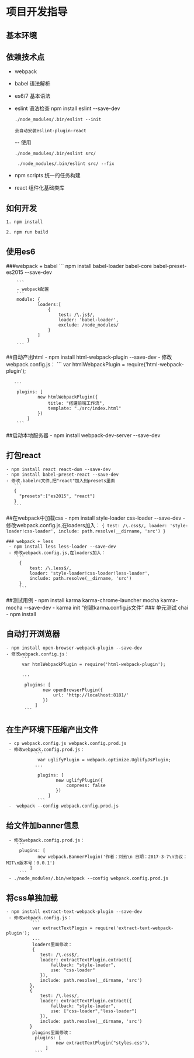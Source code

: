 # 项目开发指导

## 基本环境

## 依赖技术点
- webpack
- babel 语法解析
- es6/7 基本语法
- eslint 语法检查  npm install eslint --save-dev
    ```
    ./node_modules/.bin/eslint --init
    
    会自动安装eslint-plugin-react
    
    ```
    -- 使用
    ```
    ./node_modules/.bin/eslint src/
    
     ./node_modules/.bin/eslint src/ --fix

     ```

- npm scripts 统一的任务构建
- react 组件化基础类库 



## 如何开发

```
1. npm install

2. npm run build
```
## 使用es6
###webpack + babel
        ```
           npm install babel-loader babel-core babel-preset-es2015 --save-dev
        
        ```
        - webpack配置
        ```
        module: {
                loaders:[
                    {
                        test: /\.js$/,
                        loader: 'babel-loader',
                        exclude: /node_modules/
                    }
                ]
            }
        ```
##自动产出html
    - npm install html-webpack-plugin --save-dev
    - 修改webpack.config.js：
       ```
       var htmlWebpackPlugin = require('html-webpack-plugin');
       
       ...
       
        plugins: [
                new htmlWebpackPlugin({
                    title: "搭建前端工作流",
                    template: "./src/index.html"
                })
            ]
        ```
##启动本地服务器
    - npm install webpack-dev-server --save-dev
## 打包react
    - npm install react react-dom --save-dev
    - npm install babel-preset-react --save-dev
    - 修改.babelrc文件,把"react"加入到presets里面
       ```
       {
         "presets":["es2015", "react"]
       }
       ```
##在webpack中加载css
    - npm install style-loader css-loader --save-dev
    - 修改webpack.config.js,在loaders加入：
        ```
         {
             test: /\.css$/,
             loader: 'style-loader!css-loader',
             include: path.resolve(__dirname, 'src')
         }
         ```
   
    ### webpack + less
     - npm install less less-loader --save-dev
     - 修改webpack.config.js,在loaders加入：
        ```
         {
             test: /\.less$/,
             loader: 'style-loader!css-loader!less-loader',
             include: path.resolve(__dirname, 'src')
         }
         ```
         
##测试用例
    - npm install karma karma-chrome-launcher mocha karma-mocha --save-dev
    - karma init   “创建karma.config.js文件”
    ### 单元测试 chai
       - npm install 
       

## 自动打开浏览器       
    - npm install open-browser-webpack-plugin --save-dev
    - 修改webpack.config.js：
          ```
          var htmlWebpackPlugin = require('html-webpack-plugin');
          
          ...
          
           plugins: [
                  new openBrowserPlugin({
                      url: 'http://localhost:8181/'
                  })
               ]
           ```
## 在生产环境下压缩产出文件       
     - cp webpack.config.js webpack.config.prod.js
     - 修改webpack.config.prod.js：
               ```
                var uglifyPlugin = webpack.optimize.UglifyJsPlugin;   
               ...
               
                plugins: [
                       new uglifyPlugin({
                           compress: false
                       })
                    ]
                ```
     -  webpack --config webpack.config.prod.js
       
## 给文件加banner信息
     - 修改webpack.config.prod.js：
        ```
         plugins: [
                new webpack.BannerPlugin('作者：刘云\n 日期：2017-3-7\n协议：MIT\n版本号：0.0.1')
             ]
         ```
     - ./node_modules/.bin/webpack --config webpack.config.prod.js

## 将css单独加载
    - npm install extract-text-webpack-plugin --save-dev
     - 修改webpack.config.js：
              ```
              var extractTextPlugin = require('extract-text-webpack-plugin');
              ...
              loaders里面修改：
              {
                 test: /\.css$/,
                 loader: extractTextPlugin.extract({
                     fallback: "style-loader",
                     use: "css-loader"
                 }),
                 include: path.resolve(__dirname, 'src')
             },
             {
                 test: /\.less/,
                 loader: extractTextPlugin.extract({
                     fallback: "style-loader",
                     use: ["css-loader","less-loader"]
                 }),
                 include: path.resolve(__dirname, 'src')
             }
              plugins里面修改：
               plugins: [
                       new extractTextPlugin("styles.css"),
                   ]
               ```